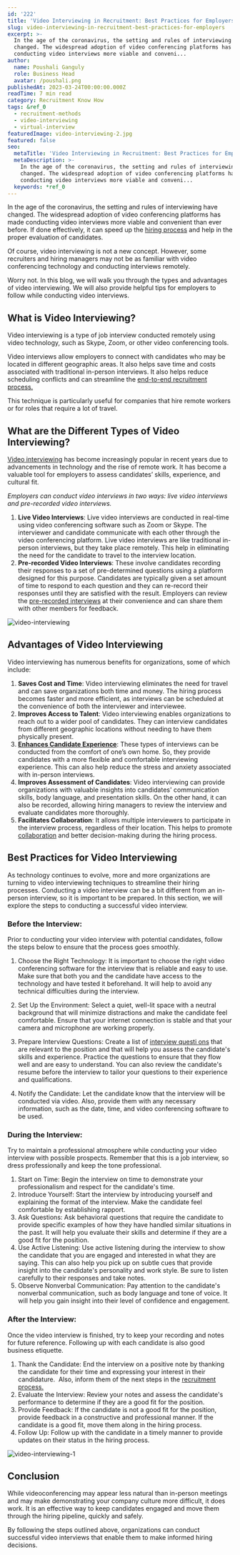 ```yaml
---
id: '222'
title: 'Video Interviewing in Recruitment: Best Practices for Employers'
slug: video-interviewing-in-recruitment-best-practices-for-employers
excerpt: >-
  In the age of the coronavirus, the setting and rules of interviewing have
  changed. The widespread adoption of video conferencing platforms has made
  conducting video interviews more viable and conveni...
author:
  name: Poushali Ganguly
  role: Business Head
  avatar: /poushali.png
publishedAt: 2023-03-24T00:00:00.000Z
readTime: 7 min read
category: Recruitment Know How
tags: &ref_0
  - recruitment-methods
  - video-interviewing
  - virtual-interview
featuredImage: video-interviewing-2.jpg
featured: false
seo:
  metaTitle: 'Video Interviewing in Recruitment: Best Practices for Employers'
  metaDescription: >-
    In the age of the coronavirus, the setting and rules of interviewing have
    changed. The widespread adoption of video conferencing platforms has made
    conducting video interviews more viable and conveni...
  keywords: *ref_0
---
```


In the age of the coronavirus, the setting and rules of interviewing have changed. The widespread adoption of video conferencing platforms has made conducting video interviews more viable and convenient than ever before. If done effectively, it can speed up the [hiring process](https://www.thetalentpool.ai/blogs/how-accelerate-hiring-process-using-applicant-tracking-system/) and help in the proper evaluation of candidates.

<!--more-->

Of course, video interviewing is not a new concept. However, some recruiters and hiring managers may not be as familiar with video conferencing technology and conducting interviews remotely.

Worry not. In this blog, we will walk you through the types and advantages of video interviewing. We will also provide helpful tips for employers to follow while conducting video interviews.

## **What is Video Interviewing?**

Video interviewing is a type of job interview conducted remotely using video technology, such as Skype, Zoom, or other video conferencing tools.  

Video interviews allow employers to connect with candidates who may be located in different geographic areas. It also helps save time and costs associated with traditional in-person interviews. It also helps reduce scheduling conflicts and can streamline the [end-to-end recruitment process.](https://www.thetalentpool.ai/end-to-end-recruitment-process-lifecycle/)

This technique is particularly useful for companies that hire remote workers or for roles that require a lot of travel.

## **What are the Different Types of Video Interviewing?**

[Video interviewing](https://www.thetalentpool.ai/blogs/3-things-to-know-when-interviewing-virtually/) has become increasingly popular in recent years due to advancements in technology and the rise of remote work. It has become a valuable tool for employers to assess candidates’ skills, experience, and cultural fit.

_Employers can conduct video interviews in two ways: live video interviews and pre-recorded video interviews._

1. **Live Video Interviews**: Live video interviews are conducted in real-time using video conferencing software such as Zoom or Skype. The interviewer and candidate communicate with each other through the video conferencing platform. Live video interviews are like traditional in-person interviews, but they take place remotely. This help in eliminating the need for the candidate to travel to the interview location.
2. **Pre-recorded Video Interviews**: These involve candidates recording their responses to a set of pre-determined questions using a platform designed for this purpose. Candidates are typically given a set amount of time to respond to each question and they can re-record their responses until they are satisfied with the result. Employers can review the [pre-recorded interviews](https://www.thetalentpool.ai/blogs/pros-and-cons-one-way-video-interview-process/) at their convenience and can share them with other members for feedback.

![video-interviewing](images/video-interviewing-2-410x1024.jpg)

## **Advantages of Video Interviewing**

Video interviewing has numerous benefits for organizations, some of which include:

1. **Saves Cost and Time**: Video interviewing eliminates the need for travel and can save organizations both time and money. The hiring process becomes faster and more efficient, as interviews can be scheduled at the convenience of both the interviewer and interviewee.
2. **Improves Access to Talent**: Video interviewing enables organizations to reach out to a wider pool of candidates. They can interview candidates from different geographic locations without needing to have them physically present.
3. **[Enhances Candidate Experience](https://www.thetalentpool.ai/blogs/5-steps-improve-candidate-experience/)**: These types of interviews can be conducted from the comfort of one’s own home. So, they provide candidates with a more flexible and comfortable interviewing experience. This can also help reduce the stress and anxiety associated with in-person interviews.
4. **Improves Assessment of Candidates**: Video interviewing can provide organizations with valuable insights into candidates' communication skills, body language, and presentation skills. On the other hand, it can also be recorded, allowing hiring managers to review the interview and evaluate candidates more thoroughly.
5. **Facilitates Collaboration**: It allows multiple interviewers to participate in the interview process, regardless of their location. This helps to promote [collaboration](https://www.thetalentpool.ai/blogs/remote-working-collaboration-tools/) and better decision-making during the hiring process.

## **Best Practices for Video Interviewing**

As technology continues to evolve, more and more organizations are turning to video interviewing techniques to streamline their hiring processes. Conducting a video interview can be a bit different from an in-person interview, so it is important to be prepared. In this section, we will explore the steps to conducting a successful video interview.

### **Before the Interview:**

Prior to conducting your video interview with potential candidates, follow the steps below to ensure that the process goes smoothly.

1. Choose the Right Technology: It is important to choose the right video conferencing software for the interview that is reliable and easy to use. Make sure that both you and the candidate have access to the technology and have tested it beforehand. It will help to avoid any technical difficulties during the interview.

2. Set Up the Environment: Select a quiet, well-lit space with a neutral background that will minimize distractions and make the candidate feel comfortable. Ensure that your internet connection is stable and that your camera and microphone are working properly.
3. Prepare Interview Questions: Create a list of [interview questi ons](https://www.thetalentpool.ai/blogs/top-10-pre-screening-interview-questions/) that are relevant to the position and that will help you assess the candidate's skills and experience. Practice the questions to ensure that they flow well and are easy to understand. You can also review the candidate's resume before the interview to tailor your questions to their experience and qualifications.
4. Notify the Candidate: Let the candidate know that the interview will be conducted via video. Also, provide them with any necessary information, such as the date, time, and video conferencing software to be used.

### **During the Interview**:

Try to maintain a professional atmosphere while conducting your video interview with possible prospects. Remember that this is a job interview, so dress professionally and keep the tone professional.

1. Start on Time: Begin the interview on time to demonstrate your professionalism and respect for the candidate's time.
2. Introduce Yourself: Start the interview by introducing yourself and explaining the format of the interview. Make the candidate feel comfortable by establishing rapport.
3. Ask Questions: Ask behavioral questions that require the candidate to provide specific examples of how they have handled similar situations in the past. It will help you evaluate their skills and determine if they are a good fit for the position.
4. Use Active Listening: Use active listening during the interview to show the candidate that you are engaged and interested in what they are saying. This can also help you pick up on subtle cues that provide insight into the candidate's personality and work style. Be sure to listen carefully to their responses and take notes.
5. Observe Nonverbal Communication: Pay attention to the candidate's nonverbal communication, such as body language and tone of voice. It will help you gain insight into their level of confidence and engagement.

### **After the Interview:**

Once the video interview is finished, try to keep your recording and notes for future reference. Following up with each candidate is also good business etiquette.

1. Thank the Candidate: End the interview on a positive note by thanking the candidate for their time and expressing your interest in their candidature.  Also, inform them of the next steps in the [recruitment process.](https://www.thetalentpool.ai/)
2. Evaluate the Interview: Review your notes and assess the candidate's performance to determine if they are a good fit for the position.
3. Provide Feedback: If the candidate is not a good fit for the position, provide feedback in a constructive and professional manner. If the candidate is a good fit, move them along in the hiring process.
4. Follow Up: Follow up with the candidate in a timely manner to provide updates on their status in the hiring process.

![video-interviewing-1](images/video-interviewing-1-1.jpg)

## **Conclusion**

While videoconferencing may appear less natural than in-person meetings and may make demonstrating your company culture more difficult, it does work. It is an effective way to keep candidates engaged and move them through the hiring pipeline, quickly and safely. 

By following the steps outlined above, organizations can conduct successful video interviews that enable them to make informed hiring decisions.
